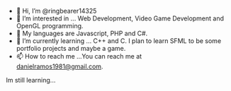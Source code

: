 - 👋 Hi, I’m @ringbearer14325
- 👀 I’m interested in ... Web Development, Video Game Development and OpenGL programming.
- 🚗 My languages are Javascript, PHP and C#. 
- 🌱 I’m currently learning ... C++ and C. I plan to learn SFML to be some portfolio projects and maybe a game. 
- 📫 How to reach me ...You can reach me at danielramos1981@gmail.com.

Im still learning...
